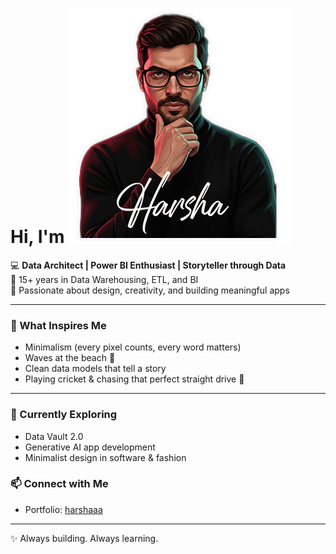 # Hi, I'm ![Logo](harsha_logo.png)

💻 **Data Architect | Power BI Enthusiast | Storyteller through Data**  
🔹 15+ years in Data Warehousing, ETL, and BI  
🔹 Passionate about design, creativity, and building meaningful apps  

---

### 🎨 What Inspires Me
- Minimalism (every pixel counts, every word matters)  
- Waves at the beach 🌊  
- Clean data models that tell a story  
- Playing cricket & chasing that perfect straight drive 🏏  

---
### 🌱 Currently Exploring
- Data Vault 2.0  
- Generative AI app development  
- Minimalist design in software & fashion  

### 📫 Connect with Me
- Portfolio: [harshaaa](https://sriharsha557.github.io/harshaaa/)  

---
✨ Always building. Always learning.
